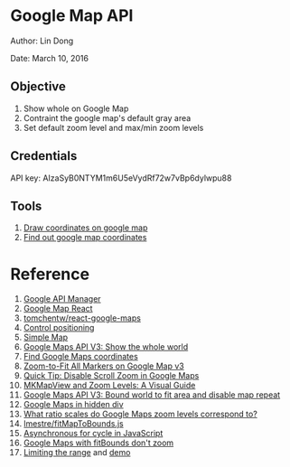 # Google Map API

Author: Lin Dong

Date: March 10, 2016


## Objective

1. Show whole on Google Map
2. Contraint the google map's default gray area
3. Set default zoom level and max/min zoom levels

## Credentials

API key: AIzaSyB0NTYM1m6U5eVydRf72w7vBp6dylwpu88

## Tools
1. [Draw coordinates on google map](http://www.darrinward.com/lat-long/)
2. [Find out google map coordinates](http://www.mapcoordinates.net/en)

# Reference
1. [Google API Manager](https://developers.google.com/maps/web/)
2. [Google Map React](https://github.com/istarkov/google-map-react/blob/master/src/google_map.js)
3. [tomchentw/react-google-maps](https://github.com/tomchentw/react-google-maps)
4. [Control positioning](https://developers.google.com/maps/documentation/javascript/examples/control-positioning)
5. [Simple Map](https://developers.google.com/maps/documentation/javascript/examples/map-simple)
6. [Google Maps API V3: Show the whole world](http://stackoverflow.com/a/17838367)
7. [Find Google Maps coordinates](http://www.mapcoordinates.net/en)
8. [Zoom-to-Fit All Markers on Google Map v3](http://salman-w.blogspot.com/2011/03/zoom-to-fit-all-markers-on-google-map.html)
9. [Quick Tip: Disable Scroll Zoom in Google Maps](https://tommcfarlin.com/disable-scroll-zoom-in-google-maps/)
10. [MKMapView and Zoom Levels: A Visual Guide](http://troybrant.net/blog/2010/01/mkmapview-and-zoom-levels-a-visual-guide/)
11. [Google Maps API V3: Bound world to fit area and disable map repeat](http://stackoverflow.com/questions/13574222/google-maps-api-v3-bound-world-to-fit-area-and-disable-map-repeat)
12. [Google Maps in hidden div](http://blog.codebusters.pl/en/google-maps-in-hidden-div/)
13. [What ratio scales do Google Maps zoom levels correspond to?](http://gis.stackexchange.com/questions/7430/what-ratio-scales-do-google-maps-zoom-levels-correspond-to)
14. [lmestre/fitMapToBounds.js](https://gist.github.com/lmestre/1255671)
15. [Asynchronous for cycle in JavaScript](http://stackoverflow.com/questions/4288759/asynchronous-for-cycle-in-javascript)
16. [Google Maps with fitBounds don't zoom](http://stackoverflow.com/questions/8565539/google-maps-with-fitbounds-dont-zoom)
17. [Limiting the range](http://econym.org.uk/gmap/range.htm) and [demo](http://econym.org.uk/gmap/example_range.htm)
